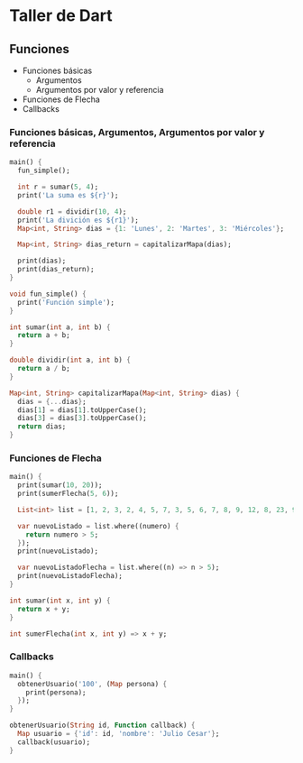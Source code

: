 
# Taller de Dart

## Funciones

- Funciones básicas
    - Argumentos
    - Argumentos por valor y referencia
- Funciones de Flecha
- Callbacks

### Funciones básicas, Argumentos, Argumentos por valor y referencia

```dart
main() {
  fun_simple();

  int r = sumar(5, 4);
  print('La suma es ${r}');

  double r1 = dividir(10, 4);
  print('La divición es ${r1}');
  Map<int, String> dias = {1: 'Lunes', 2: 'Martes', 3: 'Miércoles'};

  Map<int, String> dias_return = capitalizarMapa(dias);

  print(dias);
  print(dias_return);
}

void fun_simple() {
  print('Función simple');
}

int sumar(int a, int b) {
  return a + b;
}

double dividir(int a, int b) {
  return a / b;
}

Map<int, String> capitalizarMapa(Map<int, String> dias) {
  dias = {...dias};
  dias[1] = dias[1].toUpperCase();
  dias[3] = dias[3].toUpperCase();
  return dias;
}
```

### Funciones de Flecha

```dart
main() {
  print(sumar(10, 20));
  print(sumerFlecha(5, 6));

  List<int> list = [1, 2, 3, 2, 4, 5, 7, 3, 5, 6, 7, 8, 9, 12, 8, 23, 9];

  var nuevoListado = list.where((numero) {
    return numero > 5;
  });
  print(nuevoListado);

  var nuevoListadoFlecha = list.where((n) => n > 5);
  print(nuevoListadoFlecha);
}

int sumar(int x, int y) {
  return x + y;
}

int sumerFlecha(int x, int y) => x + y;
```

### Callbacks

```dart
main() {
  obtenerUsuario('100', (Map persona) {
    print(persona);
  });
}

obtenerUsuario(String id, Function callback) {
  Map usuario = {'id': id, 'nombre': 'Julio Cesar'};
  callback(usuario);
}
```
